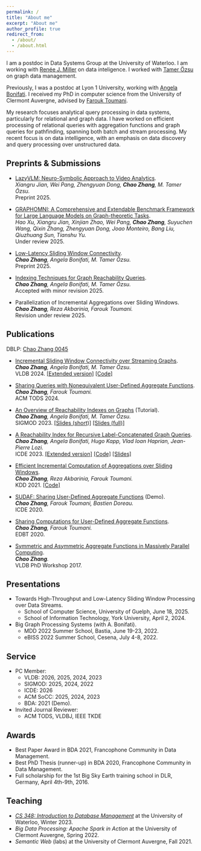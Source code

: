 ```yaml
---
permalink: /
title: "About me"
excerpt: "About me"
author_profile: true
redirect_from: 
  - /about/
  - /about.html
---
```

I am a postdoc in Data Systems Group at the University of Waterloo. I am working with [Renée J. Miller](https://rjmillerlab.github.io/) on data inteligence. I worked with [Tamer Özsu](https://cs.uwaterloo.ca/~tozsu/) on graph data management. 

Previously, I was a postdoc at Lyon 1 University, working with [Angela Bonifati](https://perso.liris.cnrs.fr/angela.bonifati/). 
I received my PhD in computer science from the University of Clermont Auvergne, advised by [Farouk Toumani](https://scholar.google.com/citations?user=0gPsmccAAAAJ&hl=en).

My research focuses analytical query processing in data systems, particularly for relational and graph data. I have worked on efficient processing of relational queries with aggregation functions and graph queries for pathfinding, spanning both batch and stream processing. My recent focus is on data intelligence, with an emphasis on data discovery and query processing over unstructured data.


Preprints & Submissions
------
* [LazyVLM: Neuro-Symbolic Approach to Video Analytics](https://arxiv.org/abs/2505.21459).\
*Xiangru Jian, Wei Pang, Zhengyuan Dong, __Chao Zhang__, M. Tamer Özsu.*\
Preprint 2025.

* [GRAPHOMNI: A Comprehensive and Extendable Benchmark Framework for Large Language Models on Graph-theoretic Tasks](https://arxiv.org/abs/2504.12764).\
*Hao Xu, Xiangru Jian, Xinjian Zhao, Wei Pang, __Chao Zhang__, Suyuchen Wang, Qixin Zhang, Zhengyuan Dong, Joao Monteiro, Bang Liu, Qiuzhuang Sun, Tianshu Yu.*\
Under review 2025.

* [Low-Latency Sliding Window Connectivity](https://arxiv.org/pdf/2410.00884).\
*__Chao Zhang__, Angela Bonifati, M. Tamer Özsu.*\
Preprint 2025.

* [Indexing Techniques for Graph Reachability Queries](https://arxiv.org/pdf/2311.03542.pdf).\
*__Chao Zhang__, Angela Bonifati, M. Tamer Özsu.*\
Accepted with minor revision 2025.

* Parallelization of Incremental Aggregations over Sliding Windows.\
*__Chao Zhang__, Reza Akbarinia, Farouk Toumani.*\
Revision under review 2025.

Publications
------
DBLP: [Chao Zhang 0045](https://dblp.org/pid/94/3019-45.html)

* [Incremental Sliding Window Connectivity over Streaming Graphs](https://www.vldb.org/pvldb/vol17/p2473-zhang.pdf).\
*__Chao Zhang__, Angela Bonifati, M. Tamer Özsu.*\
VLDB 2024. [[Extended version]](https://arxiv.org/abs/2406.06754) [[Code]](https://github.com/chaozhang-cs/bic)

* [Sharing Queries with Nonequivalent User-Defined Aggregate Functions](https://dl.acm.org/doi/10.1145/3649133).\
*__Chao Zhang__, Farouk Toumani.*\
 ACM TODS 2024.

* [An Overview of Reachability Indexes on Graphs](https://dl.acm.org/doi/10.1145/3555041.3589408) (Tutorial).\
*__Chao Zhang__, Angela Bonifati, M. Tamer Özsu.*\
SIGMOD 2023. [[Slides (short)]](./files/sigmod23-tutorial-short.pdf) [[Slides (full)]](https://github.com/dsg-uwaterloo/ozsu-grp/blob/main/An_Overview_of_Reachability_Indexes_on_Graphs.pdf)

* [A Reachability Index for Recursive Label-Concatenated Graph Queries](https://ieeexplore.ieee.org/document/10184548).\
*__Chao Zhang__, Angela Bonifati, Hugo Kapp, Vlad Ioan Haprian, Jean-Pierre Lozi.*\
ICDE 2023. [[Extended version]](https://arxiv.org/abs/2203.08606) [[Code]](https://github.com/g-rpqs/rlc-index) [[Slides]](./files/A_Reachability_Index_for_Recursive_Label-Concatenated_Graph_Queries.pdf)

* [Efficient Incremental Computation of Aggregations over Sliding Windows](https://dl.acm.org/doi/10.1145/3447548.3467360).\
*__Chao Zhang__, Reza Akbarinia, Farouk Toumani.*\
KDD 2021. [[Code]](https://github.com/chaozhang-db/PBA)

* [SUDAF: Sharing User-Defined Aggregate Functions](https://ieeexplore.ieee.org/document/9101637) (Demo).\
*__Chao Zhang__, Farouk Toumani, Bastien Doreau.*\
ICDE 2020. 

* [Sharing Computations for User-Defined Aggregate Functions](https://openproceedings.org/2020/conf/edbt/paper_120.pdf).\
*__Chao Zhang__, Farouk Toumani.*\
EDBT 2020. 

* [Symmetric and Asymmetric Aggregate Functions in Massively Parallel Computing](https://www.vldb.org/2017/cp_phd_workshop.php).\
*__Chao Zhang__.*\
VLDB PhD Workshop 2017.

Presentations
------
* Towards High-Throughput and Low-Latency Sliding Window Processing over Data Streams.
  * School of Computer Science, University of Guelph, June 18, 2025.
  * School of Information Technology, York University, April 2, 2024.
* Big Graph Processing Systems (with A. Bonifati). 
  * MDD 2022 Summer School, Bastia, June 19-23, 2022. 
  * eBISS 2022 Summer School, Cesena, July 4-8, 2022.
    
Service
------
* PC Member:
  * VLDB: 2026, 2025, 2024, 2023
  * SIGMOD: 2025, 2024, 2022
  * ICDE: 2026
  * ACM SoCC: 2025, 2024, 2023
  * BDA: 2021 (Demo).
* Invited Journal Reviewer:
  * ACM TODS, VLDBJ, IEEE TKDE

Awards
------
* Best Paper Award in BDA 2021, Francophone Community in Data Management.
* Best PhD Thesis (runner-up) in BDA 2020, Francophone Community in Data Management.
* Full scholarship for the 1st Big Sky Earth training school in DLR, Germany, April 4th-9th, 2016.

Teaching
------
* *[CS 348: Introduction to Database Management](https://student.cs.uwaterloo.ca/~cs348/outline-w23/)* at the University of Waterloo, Winter 2023.
* *Big Data Processing: Apache Spark in Action* at the University of Clermont Auvergne, Spring 2022.
* *Semantic Web* (labs) at the University of Clermont Auvergne, Fall 2021. 

